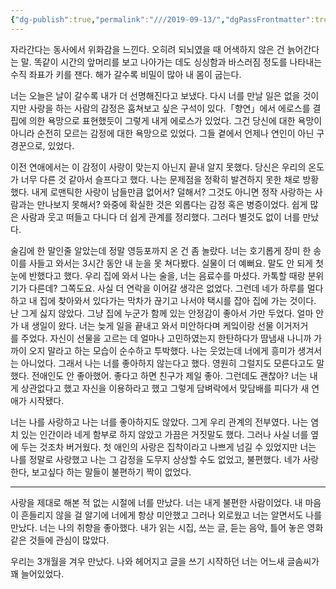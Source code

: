 ```yaml
---
{"dg-publish":true,"permalink":"///2019-09-13/","dgPassFrontmatter":true}
---
```


자라간다는 동사에서 위화감을 느낀다. 오히려 되뇌였을 때 어색하지 않은 건 늙어간다는 말. 똑같이 시간의 앞머리를 보고 나아가는 데도 싱싱함과 바스러짐 정도를 나타내는 수직 좌표가 키를 잰다. 해가 갈수록 비밀이 많아 내 몸이 굽는다.

  

너는 오늘은 날이 갈수록 내가 더 선명해진다고 보냈다. 다시 너를 만날 일은 없을 것이지만 사랑을 하는 사람의 감정은 훔쳐보고 싶은 구석이 있다.「향연」에서 에로스를 결핍에 의한 욕망으로 표현했듯이 그렇게 내게 에로스가 있었다. 그건 당신에 대한 욕망이 아니라 순전히 모르는 감정에 대한 욕망으로 있었다. 그들 곁에서 언제나 연인이 아닌 구경꾼으로, 있었다.

  

이전 연애에서는 이 감정이 사랑이 맞는지 아닌지 끝내 알지 못했다. 당신은 우리의 온도가 너무 다른 것 같아서 슬프다고 했다. 나는 문제점을 정확히 발견하지 못한 채로 방황했다. 내게 로맨틱한 사랑이 남들만큼 없어서? 덜해서? 그것도 아니면 정작 사랑하는 사람과는 만나보지 못해서? 와중에 확실한 것은 외롭다는 감정 혹은 병증이었다. 쉽게 많은 사람과 웃고 떠들고 다니다 더 쉽게 관계를 정리했다. 그러다 별것도 없이 너를 만났다.

  

술김에 한 말인줄 알았는데 정말 영등포까지 온 건 좀 놀랐다. 너는 호기롭게 장미 한 송이를 사들고 와서는 3시간 동안 내 눈을 못 쳐다봤다. 실물이 더 예뻐요. 말도 안 되게 첫 눈에 반했다고 했다. 우리 집에 와서 나는 술을, 너는 음료수를 마셨다. 카톡할 때랑 분위기가 다른데? 그쪽도요. 사실 더 연락을 이어갈 생각은 없었다. 그런데 네가 하루를 멀다하고 내 집에 찾아와서 있다가는 막차가 끊기고 나서야 택시를 잡아 집에 가는 것이다. 난 그게 싫지 않았다. 그냥 집에 누군가 함께 있는 안정감이 좋아서 가만 두었다. 얼마 안 가 내 생일이 왔다. 너는 늦게 일을 끝내고 와서 미안하다며 케잌이랑 선물 이거저거를 주었다. 자신이 선물을 고르는 데 얼마나 고민하였는지 한탄하다가 땀냄새 나니까 가까이 오지 말라고 하는 모습이 순수하고 투박했다. 나는 웃었는데 너에게 흥미가 생겨서는 아니었다. 그래서 나는 너를 좋아하지 않는다고 했다. 영원히 그럴지도 모른다고도 말했다. 전애인도 안 좋아했어. 좋다고 하면 친구가 제일 좋아. 그런데도 괜찮아? 너는 내게 상관없다고 했고 자신을 이용하라고 했고 그렇게 담벼락에서 맞담배를 피다가 새 연애가 시작됐다.

  

너는 나를 사랑하고 나는 너를 좋아하지도 않았다. 그게 우리 관계의 전부였다. 나는 염치 있는 인간이라 네게 함부로 하지 않았고 가끔은 거짓말도 했다. 그러나 사실 너를 옆에 두는 것조차 버거웠다. 첫 애인의 사랑은 집착이라고 나쁘게 넘길 수 있었지만 너는 나를 정말로 사랑했고 나는 그 감정을 도무지 상상할 수도 없었고, 불편했다. 네가 사랑한다, 보고싶다 하는 말들이 불편하기 짝이 없었다.

<hr>

사랑을 제대로 해본 적 없는 시절에 너를 만났다. 너는 내게 불편한 사람이었다. 내 마음이 흔들리지 않을 걸 알기에 너에게 항상 미안했고 그러나 외로웠고 너는 알면서도 나를 만났다. 너는 나의 취향을 좋아했다. 내가 읽는 시집, 쓰는 글, 듣는 음악, 틀어 놓은 영화 같은 것들에 관심이 많았다.

우리는 3개월을 겨우 만났다. 나와 헤어지고 글을 쓰기 시작하던 너는 어느새 글솜씨가 꽤 늘어있었다. 